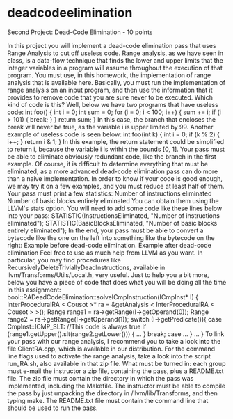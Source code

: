 # deadcodeelimination

Second Project: Dead-Code Elimination - 10 points

In this project you will implement a dead-code elimination pass that uses Range Analysis to cut off useless code. Range analysis, as we have seen in class, is a data-flow technique that finds the lower and upper limits that the integer variables in a program will assume throughout the execution of that program. You must use, in this homework, the implementation of range analysis that is available here. Basically, you must run the implementation of range analysis on an input program, and then use the information that it provides to remove code that you are sure never to be executed. Which kind of code is this? Well, below we have two programs that have useless code:
int foo() {
  int i = 0;
  int sum = 0;
  for (i = 0; i < 100; i++) {
    sum += i;
    if (i > 101) {
      break;
    }
  }
  return sum;
}
In this case, the branch that encloses the break will never be true, as the variable i is upper limited by 99. Another example of useless code is seen below:
int foo(int k) {
  int i = 0;
  if (k % 2) {
    i++;
  }
  return i & 1;
}
In this example, the return statement could be simplified to return i, because the variable i is within the bounds [0, 1]. Your pass must be able to eliminate obviously redundant code, like the branch in the first example. Of course, it is difficult to determine everything that must be eliminated, as a more advanced dead-code elimination pass can do more than a naive implementation. In order to know if your code is good enough, we may try it on a few examples, and you must reduce at least half of them. Your pass must print a few statistics:
Number of instructions eliminated
Number of basic blocks entirely eliminated
You can obtain them using the LLVM's stats option. You will need to add some code like these lines below into your pass:
STATISTIC(InstructionsEliminated, "Number of instructions eliminated");
STATISTIC(BasicBlocksEliminated,  "Number of basic blocks entirely eliminated");
In the end, your pass must be able to convert a bytecode like the one on the left into something like the bytecode on the right:
 Example before dead-code elimination.	 Example after dead-code elimination
Feel free to use as much help from LLVM as you want. In particular, you may find procedures like RecursivelyDeleteTriviallyDeadInstructions, available in llvm/Transforms/Utils/Local.h, very useful. Just to help you a bit more, below you have a piece of code that does what you will be doing all the time in this assignment:
bool::RADeadCodeElimination::solveICmpInstruction(ICmpInst* I) {
  InterProceduralRA < Cousot >* ra = &getAnalysis < InterProceduralRA < Cousot > >();
  Range range1 = ra->getRange(I->getOperand(0));
  Range range2 = ra->getRange(I->getOperand(1));
  switch (I->getPredicate()){
    case CmpInst::ICMP_SLT:
    //This code is always true
    if (range1.getUpper().slt(range2.getLower())) {
      ...
    }
    break;
    case ...
  }
  ...
}
To link your pass with our range analysis, I recommend you to take a look into the file ClientRA.cpp, which is available in our distribution. For the command line flags used to activate the range analysis, take a look into the script run_RA.sh, also available in that zip file.
What must be turned in: each group must e-mail the instructor a zip file, containing the pass, plus a README.txt file. The zip file must contain the directory in which the pass was implemented, including the Makefile. The instructor must be able to compile the pass by just unpacking the directory in /llvm/lib/Transforms, and then typing make. The README.txt file must contain the command line that should be used to run the pass.
